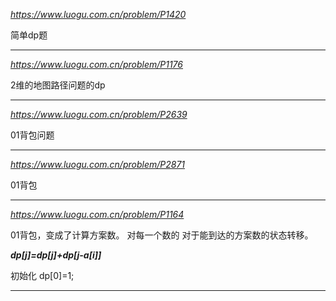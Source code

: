 *https://www.luogu.com.cn/problem/P1420*

简单dp题

---

*https://www.luogu.com.cn/problem/P1176*

2维的地图路径问题的dp

---

*https://www.luogu.com.cn/problem/P2639*

01背包问题

---

*https://www.luogu.com.cn/problem/P2871*

01背包

---

*https://www.luogu.com.cn/problem/P1164*

01背包，变成了计算方案数。
对每一个数的 对于能到达的方案数的状态转移。

***dp[j]=dp[j]+dp[j-a[i]]***

初始化 dp[0]=1;

---
